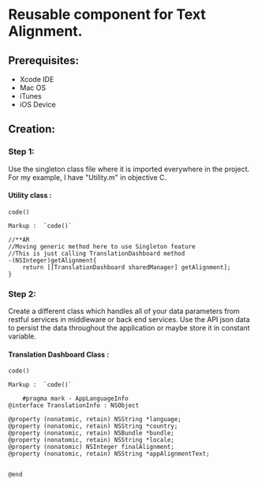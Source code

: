 # Reusable component for Text Alignment.

## Prerequisites: 

* Xcode IDE
* Mac OS 
* iTunes
* iOS Device


## Creation: 

### Step 1:
Use the singleton class file where it is imported everywhere in the project. For my example, I have "Utility.m" in objective C.

#### Utility class : 

`code()`

    Markup :  `code()`

```objective-c.
//**AR
//Moving generic method here to use Singleton feature
//This is just calling TranslationDashboard method
-(NSInteger)getAlignment{
    return [[TranslationDashboard sharedManager] getAlignment];
}
```

### Step 2:
Create a different class which handles all of your data parameters from restful services in middleware or back end services.
Use the API json data to persist the data throughout the application or maybe store it in constant variable.

#### Translation Dashboard Class : 


`code()`

    Markup :  `code()`

```objective-c.
    #pragma mark - AppLanguageInfo
@interface TranslationInfo : NSObject

@property (nonatomic, retain) NSString *language;
@property (nonatomic, retain) NSString *country;
@property (nonatomic, retain) NSBundle *bundle;
@property (nonatomic, retain) NSString *locale;
@property (nonatomic) NSInteger finalAlignment;
@property (nonatomic, retain) NSString *appAlignmentText;


@end
```


